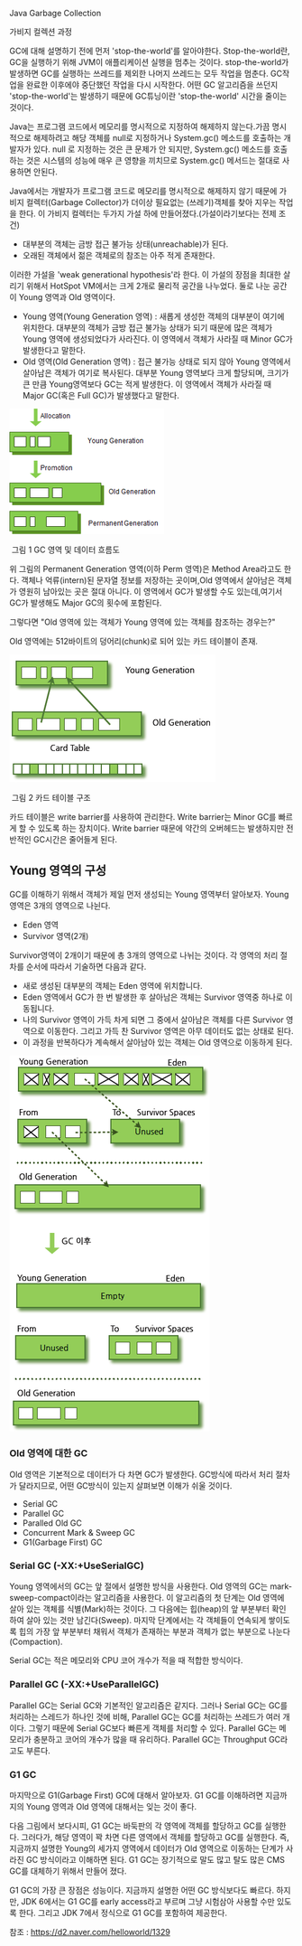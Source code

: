 Java Garbage Collection

가비지 컬렉션 과정

GC에 대해 설명하기 전에 먼저 'stop-the-world'를 알아야한다. Stop-the-world란, GC을 실행하기 위해 JVM이 애플리케이션 실행을 멈추는 것이다. stop-the-world가 발생하면 GC를 실행하는 쓰레드를 제외한 나머지 쓰레드는 모두 작업을 멈춘다. GC작업을 완료한 이후에야 중단했던 작업을 다시 시작한다. 어떤 GC 알고리즘을 쓰던지 'stop-the-world'는 발생하기 때문에 GC튜닝이란 'stop-the-world' 시간을 줄이는 것이다.

 Java는 프로그램 코드에서 메모리를 명시적으로 지정하여 해제하지 않는다.가끔 명시적으로 해제하려고 해당 객체를 null로 지정하거나 System.gc() 메소드를 호출하는 개발자가 있다. null 로 지정하는 것은 큰 문제가 안 되지만, System.gc() 메소드를 호출하는 것은 시스템의 성능에 매우 큰 영향을 끼치므로 System.gc() 메서드는 절대로 사용하면 안된다.

 Java에서는 개발자가 프로그램 코드로 메모리를 명시적으로 해제하지 않기 때문에 가비지 컬렉터(Garbage Collector)가 더이상 필요없는 (쓰레기)객체를 찾아 지우는 작업을 한다. 이 가비지 컬렉터는 두가지 가설 하에 만들어졌다.(가설이라기보다는 전제 조건)

- 대부분의 객체는 금방 접근 불가능 상태(unreachable)가 된다.
- 오래된 객체에서 젊은 객체로의 참조는 아주 적게 존재한다.

이러한 가설을 'weak generational hypothesis'라 한다. 이 가설의 장점을 최대한 살리기 위해서 HotSpot VM에서는 크게 2개로 물리적 공간을 나누었다. 둘로 나눈 공간이 Young 영역과 Old 영역이다.

- Young 영역(Young Generation 영역) : 새롭게 생성한 객체의 대부분이 여기에 위치한다. 대부분의 객체가 금방 접근 불가능 상태가 되기 때문에 많은 객체가 Young 영역에 생성되었다가 사라진다. 이 영역에서 객체가 사라질 때 Minor  GC가 발생한다고 말한다.
- Old 영역(Old Generation 영역) : 접근 불가능 상태로 되지 않아 Young 영역에서 살아남은 객체가 여기로 복사된다. 대부분 Young 영역보다 크게 할당되며, 크기가 큰 만큼 Young영역보다 GC는 적게 발생한다. 이 영역에서 객체가 사라질 때 Major GC(혹은 Full GC)가 발생했다고 말한다.

![img](./images/gc1.png)

​				그림 1 GC 영역 및 데이터 흐름도

위 그림의 Permanent Generation 영역(이하 Perm 영역)은 Method Area라고도 한다. 객체나 억류(intern)된 문자열 정보를 저장하는 곳이며,Old 영역에서 살아남은 객체가 영원히 남아있는 곳은 절대 아니다. 이 영역에서 GC가 발생할 수도 있는데,여기서 GC가 발생해도 Major GC의 횟수에 포함된다.

그렇다면 "Old 영역에 있는 객체가 Young 영역에 있는 객체를 참조하는 경우는?"

Old 영역에는 512바이트의 덩어리(chunk)로 되어 있는 카드 테이블이 존재.

![img](./images/gc2.png)

​					그림 2 카드 테이블 구조

카드 테이블은 write barrier를 사용하여 관리한다. Write barrier는 Minor GC를 빠르게 할 수 있도록 하는 장치이다. Write barrier 때문에 약간의 오버헤드는 발생하지만 전반적인 GC시간은 줄어들게 된다.

## Young 영역의 구성

GC를 이해하기 위해서 객체가 제일 먼저 생성되는 Young 영역부터 알아보자. Young 영역은 3개의 영역으로 나뉜다.

- Eden 영역
- Survivor 영역(2개)

Survivor영역이 2개이기 때문에 총 3개의 영역으로 나뉘는 것이다. 각 영역의 처리 절차를 순서에 따라서 기술하면 다음과 같다.

- 새로 생성된 대부분의 객체는 Eden 영역에 위치합니다.
- Eden 영역에서 GC가 한 번 발생한 후 살아남은 객체는 Survivor 영역중 하나로 이동됩니다.
- 나의 Survivor 영역이 가득 차게 되면 그 중에서 살아남은 객체를 다른 Survivor 영역으로 이동한다. 그리고 가득 찬 Survivor 영역은 아무 데이터도 없는 상태로 된다.
- 이 과정을 반복하다가 계속해서 살아남아 있는 객체는 Old 영역으로 이동하게 된다.

![img](./images/gc3.png)

### Old 영역에 대한 GC

Old 영역은 기본적으로 데이터가 다 차면 GC가 발생한다. GC방식에 따라서 처리 절차가 달라지므로, 어떤 GC방식이 있는지 살펴보면 이해가 쉬울 것이다. 

- Serial GC
- Parallel GC
- Paralled Old GC
- Concurrent Mark & Sweep GC
- G1(Garbage First) GC

### Serial GC (-XX:+UseSerialGC)

Young 영역에서의 GC는 앞 절에서 설명한 방식을 사용한다. Old 영역의 GC는 mark-sweep-compact이라는 알고리즘을 사용한다. 이 알고리즘의 첫 단계는 Old 영역에 살아 있는 객체를 식별(Mark)하는 것이다. 그 다음에는 힙(heap)의 앞 부분부터 확인하여 살아 있는 것만 남긴다(Sweep). 마지막 단계에서는 각 객체들이 연속되게 쌓이도록 힙의 가장 앞 부분부터 채워서 객체가 존재하는 부분과 객체가 없는 부분으로 나눈다(Compaction).

Serial GC는 적은 메모리와 CPU 코어 개수가 적을 때 적합한 방식이다.

### Parallel GC (-XX:+UseParallelGC)

Parallel GC는 Serial GC와 기본적인 알고리즘은 같지다. 그러나 Serial GC는 GC를 처리하는 스레드가 하나인 것에 비해, Parallel GC는 GC를 처리하는 쓰레드가 여러 개이다. 그렇기 때문에 Serial GC보다 빠른게 객체를 처리할 수 있다. Parallel GC는 메모리가 충분하고 코어의 개수가 많을 때 유리하다. Parallel GC는 Throughput GC라고도 부른다.

### G1 GC

마지막으로 G1(Garbage First) GC에 대해서 알아보자. G1 GC를 이해하려면 지금까지의 Young 영역과 Old 영역에 대해서는 잊는 것이 좋다.

다음 그림에서 보다시피, G1 GC는 바둑판의 각 영역에 객체를 할당하고 GC를 실행한다. 그러다가, 해당 영역이 꽉 차면 다른 영역에서 객체를 할당하고 GC를 실행한다. 즉, 지금까지 설명한 Young의 세가지 영역에서 데이터가 Old 영역으로 이동하는 단계가 사라진 GC 방식이라고 이해하면 된다. G1 GC는 장기적으로 말도 많고 탈도 많은 CMS GC를 대체하기 위해서 만들어 졌다.

G1 GC의 가장 큰 장점은 성능이다. 지금까지 설명한 어떤 GC 방식보다도 빠르다. 하지만, JDK 6에서는 G1 GC를 early access라고 부르며 그냥 시험삼아 사용할 수만 있도록 한다. 그리고 JDK 7에서 정식으로 G1 GC를 포함하여 제공한다.

참조 : <https://d2.naver.com/helloworld/1329>

